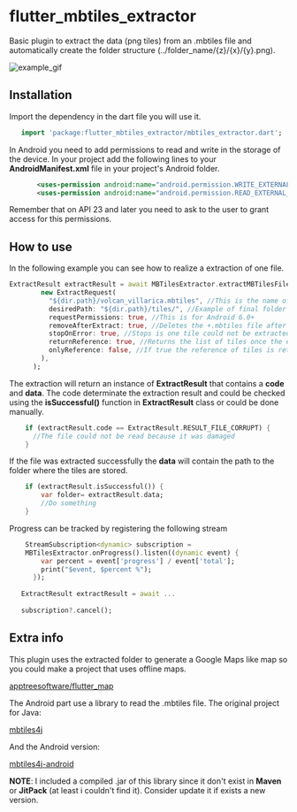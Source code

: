 # flutter_mbtiles_extractor

Basic plugin to extract the data (png tiles) from an .mbtiles file and
automatically create the folder structure (../folder_name/{z}/{x}/{y}.png).

![example_gif](https://raw.githubusercontent.com/LJaraCastillo/flutter_mbtiles_extractor/master/pictures/example.gif "Example GIF")

## Installation

Import the dependency in the dart file you will use it.

```dart
   import 'package:flutter_mbtiles_extractor/mbtiles_extractor.dart';
```

In Android you need to add permissions to read and write in the storage
of the device. In your project add the following lines to your
**AndroidManifest.xml** file in your project's Android folder.

```xml
       <uses-permission android:name="android.permission.WRITE_EXTERNAL_STORAGE"/>
       <uses-permission android:name="android.permission.READ_EXTERNAL_STORAGE"/>
```

Remember that on API 23 and later you need to ask to the user to grant
access for this permissions.

## How to use

In the following example you can see how to realize a extraction of
one file.

```dart
ExtractResult extractResult = await MBTilesExtractor.extractMBTilesFile(
        new ExtractRequest(
          "${dir.path}/volcan_villarica.mbtiles", //This is the name of the file i was testing.
          desiredPath: "${dir.path}/tiles/", //Example of final folder
          requestPermissions: true, //This is for Android 6.0+
          removeAfterExtract: true, //Deletes the +.mbtiles file after the extraction is completed
          stopOnError: true, //Stops is one tile could not be extracted
          returnReference: true, //Returns the list of tiles once the extraction is completed
          onlyReference: false, //If true the reference of tiles is returned but the extraction is not performed
        ),
      );
```

The extraction will return an instance of **ExtractResult** that
contains a **code** and **data**. The code determinate the extraction
result and could be checked using the **isSuccessful()** function in
**ExtractResult** class or could be done manually.

```dart
    if (extractResult.code == ExtractResult.RESULT_FILE_CORRUPT) {
      //The file could not be read because it was damaged
    }
```

If the file was extracted successfully the **data** will contain the
path to the folder where the tiles are stored.

```dart
    if (extractResult.isSuccessful()) {
        var folder= extractResult.data;
        //Do something
    }
```

Progress can be tracked by registering the following stream 
```dart
    StreamSubscription<dynamic> subscription = 
    MBTilesExtractor.onProgress().listen((dynamic event) {
        var percent = event['progress'] / event['total'];
        print("$event, $percent %");
      });
   
   ExtractResult extractResult = await ...
   
   subscription?.cancel();

```


## Extra info

This plugin uses the extracted folder to generate a Google Maps like map
so you could make a project that uses offline maps.

[apptreesoftware/flutter_map](https://github.com/apptreesoftware/flutter_map)

The Android part use a library to read the .mbtiles file. The original
project for Java:

[mbtiles4j](https://github.com/imintel/mbtiles4j)

And the Android version:

[mbtiles4j-android](https://github.com/fullhdpixel/mbtiles4j)

**NOTE**: I included a compiled .jar of this library since it don't
exist in **Maven** or **JitPack** (at least i couldn't find it).
Consider update it if exists a new version.